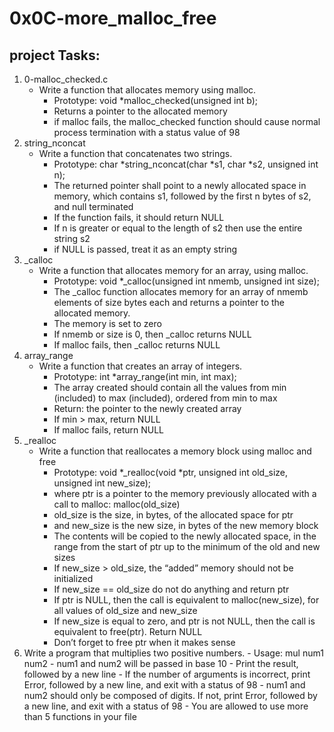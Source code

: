 # 0x0C-more_malloc_free
## project Tasks:
   1. 0-malloc_checked.c
        - Write a function that allocates memory using malloc.
           * Prototype: void *malloc_checked(unsigned int b);
           * Returns a pointer to the allocated memory
           * if malloc fails, the malloc_checked function should cause normal process termination with a status value of 98
   2. string_nconcat
        - Write a function that concatenates two strings.
           * Prototype: char *string_nconcat(char *s1, char *s2, unsigned int n);
           * The returned pointer shall point to a newly allocated space in memory, which contains s1, followed by the first n bytes of s2, and null terminated
           * If the function fails, it should return NULL
           * If n is greater or equal to the length of s2 then use the entire string s2
           * if NULL is passed, treat it as an empty string
   3. _calloc
        - Write a function that allocates memory for an array, using malloc.
            * Prototype: void *_calloc(unsigned int nmemb, unsigned int size);
            * The _calloc function allocates memory for an array of nmemb elements of size bytes each and returns a pointer to the allocated memory.
            * The memory is set to zero
            * If nmemb or size is 0, then _calloc returns NULL
            * If malloc fails, then _calloc returns NULL
   4.  array_range
        - Write a function that creates an array of integers.
            * Prototype: int *array_range(int min, int max);
            * The array created should contain all the values from min (included) to max (included), ordered from min to max
            * Return: the pointer to the newly created array
            * If min > max, return NULL
            * If malloc fails, return NULL
   5.  _realloc
         - Write a function that reallocates a memory block using malloc and free
            * Prototype: void *_realloc(void *ptr, unsigned int old_size, unsigned int new_size);
            * where ptr is a pointer to the memory previously allocated with a call to malloc: malloc(old_size)
            * old_size is the size, in bytes, of the allocated space for ptr
            * and new_size is the new size, in bytes of the new memory block
            * The contents will be copied to the newly allocated space, in the range from the start of ptr up to the minimum of the old and new sizes
            * If new_size > old_size, the “added” memory should not be initialized
            * If new_size == old_size do not do anything and return ptr
            * If ptr is NULL, then the call is equivalent to malloc(new_size), for all values of old_size and new_size
            * If new_size is equal to zero, and ptr is not NULL, then the call is equivalent to free(ptr). Return NULL
            * Don’t forget to free ptr when it makes sense
   6. Write a program that multiplies two positive numbers.
	- Usage: mul num1 num2
	- num1 and num2 will be passed in base 10
	- Print the result, followed by a new line
	- If the number of arguments is incorrect, print Error, followed by a new line, and exit with a status of 98
	- num1 and num2 should only be composed of digits. If not, print Error, followed by a new line, and exit with a status of 98
	- You are allowed to use more than 5 functions in your file
